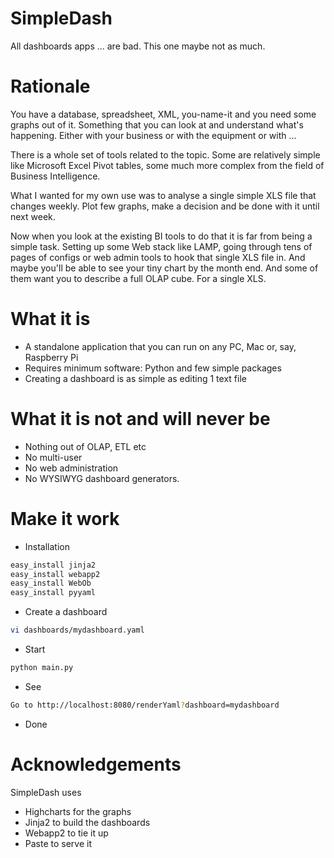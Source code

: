 SimpleDash
==========

All dashboards apps ... are bad. This one maybe not as much.

Rationale
=========

You have a database, spreadsheet, XML, you-name-it and you need some graphs out of it.
Something that you can look at and understand what's happening. Either with your business
or with the equipment or with ... 

There is a whole set of tools related to the topic. Some are relatively simple like
Microsoft Excel Pivot tables, some much more complex from the field of Business Intelligence.

What I wanted for my own use was to analyse a single simple XLS file that changes
weekly. Plot few graphs, make a decision and be done with it until next week.

Now when you look at the existing BI tools to do that it is far from being a simple task.
Setting up some Web stack like LAMP, going through tens of pages of configs or web admin
tools to hook that single XLS file in. And maybe you'll be able to see your tiny chart
by the month end. And some of them want you to describe a full OLAP cube. For a single XLS.

What it is
==========
- A standalone application that you can run on any PC, Mac or, say, Raspberry Pi
- Requires minimum software: Python and few simple packages
- Creating a dashboard is as simple as editing 1 text file

What it is not and will never be
================================
- Nothing out of OLAP, ETL etc
- No multi-user
- No web administration
- No WYSIWYG dashboard generators.

Make it work
============
- Installation

```sh
easy_install jinja2
easy_install webapp2
easy_install WebOb
easy_install pyyaml
```
- Create a dashboard

```sh
vi dashboards/mydashboard.yaml
```
- Start 

```sh
python main.py
```
- See

```sh
Go to http://localhost:8080/renderYaml?dashboard=mydashboard
```
- Done

Acknowledgements
================
SimpleDash uses
- Highcharts for the graphs
- Jinja2 to build the dashboards
- Webapp2 to tie it up
- Paste to serve it